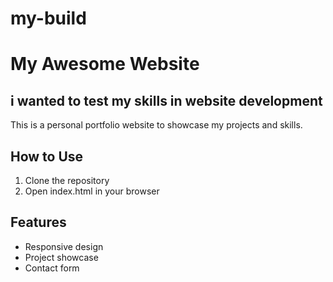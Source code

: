 # my-build
# My Awesome Website

## i wanted to test my skills in website development
This is a personal portfolio website to showcase my projects and skills.

## How to Use
1. Clone the repository
2. Open index.html in your browser

## Features
- Responsive design
- Project showcase
- Contact form
